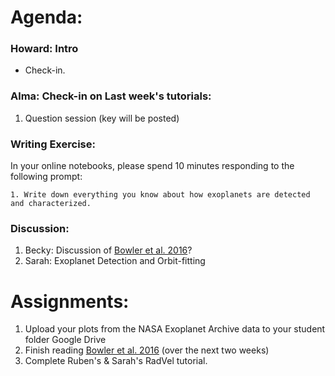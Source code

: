 # Agenda:

### Howard: Intro
- Check-in. 

### Alma: Check-in on Last week's tutorials:
1. Question session (key will be posted)

### Writing Exercise: 
In your online notebooks, please spend 10 minutes responding to the following prompt:

    1. Write down everything you know about how exoplanets are detected and characterized.
    
### Discussion:
1. Becky: Discussion of [Bowler et al. 2016](https://arxiv.org/pdf/1605.02731.pdf)?
2. Sarah: Exoplanet Detection and Orbit-fitting

# Assignments:

1. Upload your plots from the NASA Exoplanet Archive data to your student folder Google Drive
2. Finish reading [Bowler et al. 2016](https://arxiv.org/pdf/1605.02731.pdf) (over the next two weeks)
3. Complete Ruben's & Sarah's RadVel tutorial.
